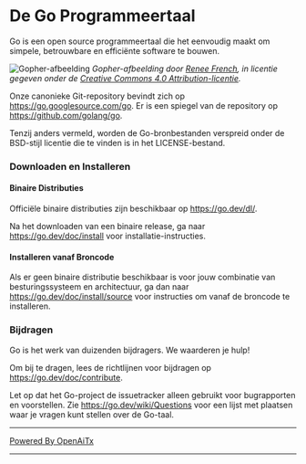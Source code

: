 # De Go Programmeertaal

Go is een open source programmeertaal die het eenvoudig maakt om simpele, betrouwbare en efficiënte software te bouwen.

![Gopher-afbeelding](https://golang.org/doc/gopher/fiveyears.jpg)
*Gopher-afbeelding door [Renee French][rf], in licentie gegeven onder de [Creative Commons 4.0 Attribution-licentie][cc4-by].*

Onze canonieke Git-repository bevindt zich op https://go.googlesource.com/go.
Er is een spiegel van de repository op https://github.com/golang/go.

Tenzij anders vermeld, worden de Go-bronbestanden verspreid onder de
BSD-stijl licentie die te vinden is in het LICENSE-bestand.

### Downloaden en Installeren

#### Binaire Distributies

Officiële binaire distributies zijn beschikbaar op https://go.dev/dl/.

Na het downloaden van een binaire release, ga naar https://go.dev/doc/install
voor installatie-instructies.

#### Installeren vanaf Broncode

Als er geen binaire distributie beschikbaar is voor jouw combinatie van
besturingssysteem en architectuur, ga dan naar
https://go.dev/doc/install/source
voor instructies om vanaf de broncode te installeren.

### Bijdragen

Go is het werk van duizenden bijdragers. We waarderen je hulp!

Om bij te dragen, lees de richtlijnen voor bijdragen op https://go.dev/doc/contribute.

Let op dat het Go-project de issuetracker alleen gebruikt voor bugrapporten en
voorstellen. Zie https://go.dev/wiki/Questions voor een lijst met
plaatsen waar je vragen kunt stellen over de Go-taal.

[rf]: https://reneefrench.blogspot.com/
[cc4-by]: https://creativecommons.org/licenses/by/4.0/

---

[Powered By OpenAiTx](https://github.com/OpenAiTx/OpenAiTx)

---